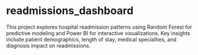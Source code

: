 # readmissions_dashboard
This project explores hospital readmission patterns using Random Forest for predictive modeling and Power BI for interactive visualizations. Key insights include patient demographics, length of stay, medical specialties, and diagnosis impact on readmissions.
